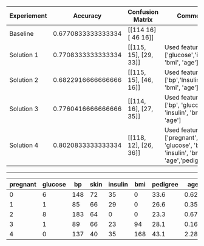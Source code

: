 
|     Experiement    |       Accuracy          |     Confusion Matrix        |                                    Comment                                         |                                                                                 
|--------------------|-------------------------|-----------------------------|------------------------------------------------------------------------------------|
|     Baseline       |   0.6770833333333334    |    [[114  16] [ 46  16]]    |                                                                                    |                                                               
|     Solution 1     |   0.7708333333333334    |    [[115, 15], [29, 33]]    |     Used features:  ['glucose','insulin', 'bmi', 'age']                            |                                                                        											
|     Solution 2     |   0.6822916666666666    |    [[115, 15], [46, 16]]    |     Used features:  ['bp','Insulin', 'bmi', 'age']                                 |                                                                                                                                        
|     Solution 3     |   0.7760416666666666    |    [[114, 16], [27, 35]]    |     Used features:  ['bp', 'glucose', 'insulin', 'bmi', 'age']                     |                                                                                                                                                       
|     Solution 4     |   0.8020833333333334    |    [[118, 12], [26, 36]]    |    Used features: ['pregnant', 'glucose', 'bp', 'insulin', 'bmi', 'age','pedigree']|    
                                                                                                         
         
----------------------------------------------------------------------------------------------------------------------------------------------------------------------


|     pregnant      |     glucose      |     bp       |     skin       |     insulin       |     bmi      |     pedigree      |     age         |     label    |
|-------------------|------------------|--------------|----------------|-------------------|--------------|-------------------|-----------------|--------------|
|     0             |     6            |     148      |     72         |     35            |     0        |     33.6          |     0.627       |     1        |
|     1             |     1            |     85       |     66         |     29            |     0        |     26.6          |     0.351       |     0        |
|     2             |     8            |     183      |     64         |     0             |     0        |     23.3          |     0.672       |     1        |
|     3             |     1            |     89       |     66         |     23            |     94       |     28.1          |     0.167       |     0        |
|     4             |     0            |     137      |     40         |     35            |     168      |     43.1          |     2.288       |     1        |
